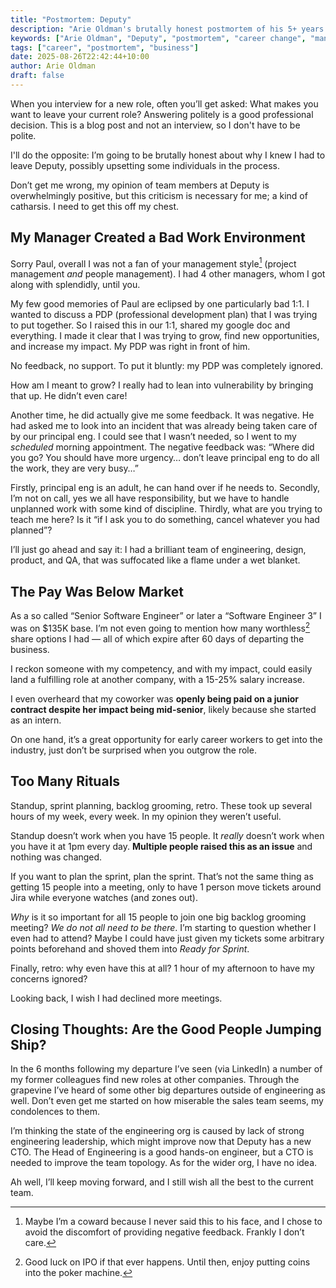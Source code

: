 ```yaml
---
title: "Postmortem: Deputy"
description: "Arie Oldman's brutally honest postmortem of his 5+ years at Deputy. Covering management issues, technical debt, pay disparities, and organizational problems that led to his departure."
keywords: ["Arie Oldman", "Deputy", "postmortem", "career change", "management problems", "workplace culture", "software engineering", "startup experience"]
tags: ["career", "postmortem", "business"]
date: 2025-08-26T22:42:44+10:00
author: Arie Oldman
draft: false
---
```


When you interview for a new role, often you’ll get asked: What makes you want to leave your current role? Answering politely is a good professional decision. This is a blog post and not an interview, so I don't have to be polite.
<!--more-->

I'll do the opposite: I’m going to be brutally honest about why I knew I had to leave Deputy, possibly upsetting some individuals in the process.

Don’t get me wrong, my opinion of team members at Deputy is overwhelmingly positive, but this criticism is necessary for me; a kind of catharsis. I need to get this off my chest.

## My Manager Created a Bad Work Environment

Sorry Paul, overall I was not a fan of your management style[^paul] (project management *and* people management). I had 4 other managers, whom I got along with splendidly, until you.

My few good memories of Paul are eclipsed by one particularly bad 1:1. I wanted to discuss a PDP (professional development plan) that I was trying to put together. So I raised this in our 1:1, shared my google doc and everything. I made it clear that I was trying to grow, find new opportunities, and increase my impact. My PDP was right in front of him.

No feedback, no support. To put it bluntly: my PDP was completely ignored.

How am I meant to grow? I really had to lean into vulnerability by bringing that up. He didn’t even care!

Another time, he did actually give me some feedback. It was negative. He had asked me to look into an incident that was already being taken care of by our principal eng. I could see that I wasn’t needed, so I went to my *scheduled* morning appointment. The negative feedback was: “Where did you go? You should have more urgency… don’t leave principal eng to do all the work, they are very busy…”

Firstly, principal eng is an adult, he can hand over if he needs to. Secondly, I’m not on call, yes we all have responsibility, but we have to handle unplanned work with some kind of discipline. Thirdly, what are you trying to teach me here? Is it “if I ask you to do something, cancel whatever you had planned”?

I’ll just go ahead and say it: I had a brilliant team of engineering, design, product, and QA, that was suffocated like a flame under a wet blanket.

## The Pay Was Below Market

As a so called “Senior Software Engineer” or later a “Software Engineer 3” I was on $135K base. I’m not even going to mention how many worthless[^esop] share options I had — all of which expire after 60 days of departing the business.

I reckon someone with my competency, and with my impact, could easily land a fulfilling role at another company, with a 15-25% salary increase.

I even overheard that my coworker was **openly being paid on a junior contract despite her impact being mid-senior**, likely because she started as an intern.

On one hand, it’s a great opportunity for early career workers to get into the industry, just don’t be surprised when you outgrow the role.

## Too Many Rituals

Standup, sprint planning, backlog grooming, retro. These took up several hours of my week, every week. In my opinion they weren’t useful.

Standup doesn’t work when you have 15 people. It *really* doesn’t work when you have it at 1pm every day. **Multiple people raised this as an issue** and nothing was changed.

If you want to plan the sprint, plan the sprint. That’s not the same thing as getting 15 people into a meeting, only to have 1 person move tickets around Jira while everyone watches (and zones out).

*Why* is it so important for all 15 people to join one big backlog grooming meeting? *We do not all need to be there*. I’m starting to question whether I even had to attend? Maybe I could have just given my tickets some arbitrary points beforehand and shoved them into *Ready for Sprint*.

Finally, retro: why even have this at all? 1 hour of my afternoon to have my concerns ignored?

Looking back, I wish I had declined more meetings.

## Closing Thoughts: Are the Good People Jumping Ship?

In the 6 months following my departure I’ve seen (via LinkedIn) a number of my former colleagues find new roles at other companies. Through the grapevine I’ve heard of some other big departures outside of engineering as well. Don’t even get me started on how miserable the sales team seems, my condolences to them.

I’m thinking the state of the engineering org is caused by lack of strong engineering leadership, which might improve now that Deputy has a new CTO. The Head of Engineering is a good hands-on engineer, but a CTO is needed to improve the team topology. As for the wider org, I have no idea.

Ah well, I’ll keep moving forward, and I still wish all the best to the current team.


[^paul]: Maybe I’m a coward because I never said this to his face, and I chose to avoid the discomfort of providing negative feedback. Frankly I don’t care.
[^esop]: Good luck on IPO if that ever happens. Until then, enjoy putting coins into the poker machine.
